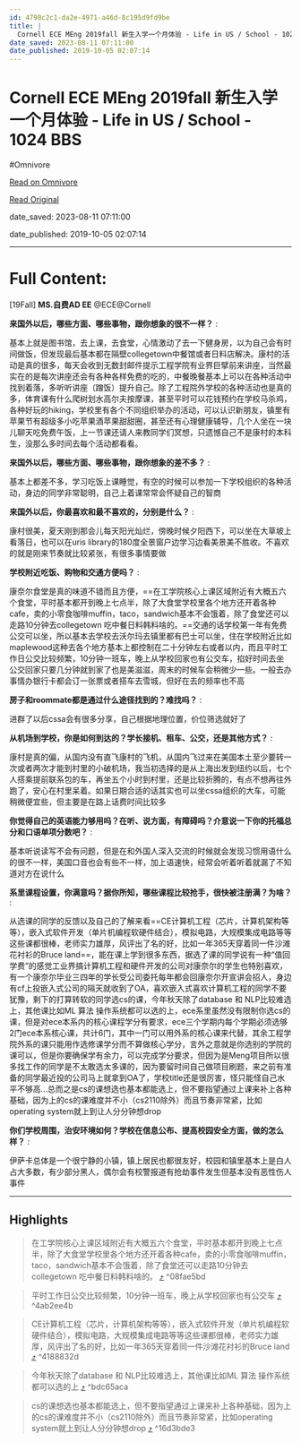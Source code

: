 ```yaml
---
id: 4798c2c1-da2e-4971-a46d-8c195d9fd9be
title: |
  Cornell ECE MEng 2019fall 新生入学一个月体验 - Life in US / School - 1024 BBS
date_saved: 2023-08-11 07:11:00
date_published: 2019-10-05 02:07:14
---
```


# Cornell ECE MEng 2019fall 新生入学一个月体验 - Life in US / School - 1024 BBS
#Omnivore

[Read on Omnivore](https://omnivore.app/me/cornell-ece-m-eng-2019-fall-life-in-us-school-1024-bbs-189e44ae2c9)

[Read Original](https://1o24bbs.com/t/topic/14716)

date_saved: 2023-08-11 07:11:00

date_published: 2019-10-05 02:07:14

--- 

# Full Content: 

\[19Fall\] **MS.自费AD EE** @ECE@Cornell

**来国外以后，哪些方面、哪些事物，跟你想象的很不一样？** :

基本上就是图书馆，去上课，去食堂，心情激动了去一下健身房，以为自己会有时间做饭，但发现最后基本都在隔壁collegetown中餐馆或者日料店解决。康村的活动是真的很多，每天会收到无数封邮件提示工程学院有业界巨擘前来讲座，当然最实在的是每次讲座还会有各种各样免费的吃的，中餐晚餐基本上可以在各种活动中找到着落，多听听讲座（蹭饭）提升自己。除了工程院外学校的各种活动也是真的多，体育课有什么爬树划水高尔夫按摩课，甚至平时可以花钱预约在学校马杀鸡，各种好玩的hiking，学校里有各个不同组织举办的活动，可以认识新朋友，镇里有苹果节有超级多小吃苹果酒苹果甜甜圈，甚至还有心理健康辅导，几个人坐在一块儿聊天吃免费午饭，上一节课还请人来教同学们冥想，只遗憾自己不是康村的本科生，没那么多时间去每个活动都看看。

**来国外以后，哪些方面、哪些事物，跟你想象的差不多？** :

基本上都差不多，学习吃饭上课睡觉，有空的时候可以参加一下学校组织的各种活动，身边的同学非常聪明，自己上着课常常会怀疑自己的智商

**来国外以后，你最喜欢和最不喜欢的，分别是什么？** :

康村很美，夏天刚到那会儿每天阳光灿烂，傍晚时候夕阳西下，可以坐在大草坡上看落日，也可以在uris library的180度全景窗户边学习边看美景美不胜收。不喜欢的就是刚来节奏就比较紧张，有很多事情要做

**学校附近吃饭、购物和交通方便吗？** :

康奈尔食堂是真的味道不错而且方便，==在工学院核心上课区域附近有大概五六个食堂，平时基本都开到晚上七点半，除了大食堂学校里各个地方还开着各种cafe，卖的小零食咖啡muffin，taco，sandwich基本不会饿着，除了食堂还可以走路10分钟去collegetown 吃中餐日料韩料啥的。==交通的话学校第一年有免费公交可以坐，所以基本去学校去沃尔玛去镇里都有巴士可以坐，住在学校附近比如maplewood这种去各个地方基本上都控制在二十分钟左右或者以内，而且平时工作日公交比较频繁，10分钟一班车，晚上从学校回家也有公交车，掐好时间去坐公交回家只要几分钟就到家了也是美滋滋，周末的时候车会稍微少一些。一般去办事情办银行卡都会订一张票或者搭车去雪城，但好在去的频率也不高

**房子和roommate都是通过什么途径找到的？难找吗？** :

进群了以后cssa会有很多分享，自己根据地理位置，价位筛选就好了

**从机场到学校，你是如何到达的？学长接机、租车、公交，还是其他方式？** :

康村是真的偏，从国内没有直飞康村的飞机，从国内飞过来在美国本土至少要转一次或者两次才能到村里的小破机场，我当初选择的是从上海出发到纽约以后，七个人搭乘提前联系包的车，再坐五个小时到村里，还是比较折腾的，有点不想再往外跑了，安心在村里呆着。如果日期合适的话其实也可以坐cssa组织的大车，可能稍微便宜些，但主要是在路上话费时间比较多

**你觉得自己的英语能力够用吗？在听、说方面，有障碍吗？介意说一下你的托福总分和口语单项分数吧？** :

基本听说读写不会有问题，但是在和外国人深入交流的时候就会发现习惯用语什么的很不一样，美国口音也会有些不一样，加上语速快，经常会听着听着就漏了不知道对方在说什么

**系里课程设置，你满意吗？据你所知，哪些课程比较抢手，很快被注册满？为啥？** :

从选课的同学的反馈以及自己的了解来看==CE计算机工程（芯片，计算机架构等等），嵌入式软件开发（单片机编程软硬件结合），模拟电路，大规模集成电路等等这些课都很棒，老师实力雄厚，风评出了名的好，比如一年365天穿着同一件沙滩花衬衫的Bruce land==，能在课上学到很多东西，据选了课的同学说有一种“值回学费”的感觉工业界搞计算机工程和硬件开发的公司对康奈尔的学生也特别喜欢，有一个康奈尔毕业三四年的学长受公司委托每年都会回康奈尔开宣讲会招人，身边有cf上投嵌入式公司的隔天就收到了OA，喜欢嵌入式喜欢计算机工程的同学不要犹豫，剩下的打算转软的同学选cs的课，今年秋天除了database 和 NLP比较难选上，其他课比如ML 算法 操作系统都可以选的上，ece系里虽然没有限制你选cs的课，但是对ece本系内的核心课程学分有要求，ece三个学期内每个学期必须选够2门ece本系核心课，共计6门，其中一门可以用外系的核心课来代替，其余工程学院外系的课只能用作选修课学分而不算做核心学分，言外之意就是你选别的学院的课可以，但是你要确保学有余力，可以完成学分要求，但因为是Meng项目所以很多找工作的同学是不太敢选太多课的，因为要留时间自己做项目刷题，来之前有准备的同学最近投的公司马上就拿到OA了，学校title还是很厉害，怪只能怪自己水平不够高…总而之是cs的课想选也基本都能选上，但不要指望通过上课来补上各种基础，因为上的cs的课难度并不小（cs2110除外）而且节奏非常紧，比如operating system就上到让人分分钟想drop

**你们学校周围，治安环境如何？学校在信息公布、提高校园安全方面，做的怎么样？** :

伊萨卡总体是一个很宁静的小镇，镇上居民也都很友好，校园和镇里基本上是白人占大多数，有少部分黑人，偶尔会有校警报道有抢劫事件发生但基本没有恶性伤人事件

---

## Highlights

> 在工学院核心上课区域附近有大概五六个食堂，平时基本都开到晚上七点半，除了大食堂学校里各个地方还开着各种cafe，卖的小零食咖啡muffin，taco，sandwich基本不会饿着，除了食堂还可以走路10分钟去collegetown 吃中餐日料韩料啥的。 [⤴️](https://omnivore.app/me/cornell-ece-m-eng-2019-fall-life-in-us-school-1024-bbs-189e44ae2c9#08fae5bd-8a07-4115-9146-a98a1cf8399c)  ^08fae5bd

> 平时工作日公交比较频繁，10分钟一班车，晚上从学校回家也有公交车 [⤴️](https://omnivore.app/me/cornell-ece-m-eng-2019-fall-life-in-us-school-1024-bbs-189e44ae2c9#4ab2ee4b-e5b5-4a4f-8a96-df6657bf3a2e)  ^4ab2ee4b

> CE计算机工程（芯片，计算机架构等等），嵌入式软件开发（单片机编程软硬件结合），模拟电路，大规模集成电路等等这些课都很棒，老师实力雄厚，风评出了名的好，比如一年365天穿着同一件沙滩花衬衫的Bruce land [⤴️](https://omnivore.app/me/cornell-ece-m-eng-2019-fall-life-in-us-school-1024-bbs-189e44ae2c9#4188832d-bbbd-4706-9e69-9060ab0a38e6)  ^4188832d

> 今年秋天除了database 和 NLP比较难选上，其他课比如ML 算法 操作系统都可以选的上 [⤴️](https://omnivore.app/me/cornell-ece-m-eng-2019-fall-life-in-us-school-1024-bbs-189e44ae2c9#bdc65aca-9f30-4780-9e76-756631fb9429)  ^bdc65aca

> cs的课想选也基本都能选上，但不要指望通过上课来补上各种基础，因为上的cs的课难度并不小（cs2110除外）而且节奏非常紧，比如operating system就上到让人分分钟想drop [⤴️](https://omnivore.app/me/cornell-ece-m-eng-2019-fall-life-in-us-school-1024-bbs-189e44ae2c9#16d3bde3-8869-49bb-852c-95c0d68656b9)  ^16d3bde3

